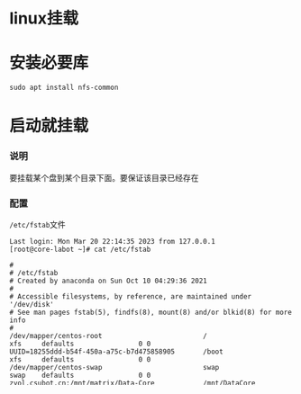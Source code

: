 # linux挂载




# 安装必要库

```
sudo apt install nfs-common
```



# 启动就挂载



### 说明

要挂载某个盘到某个目录下面。要保证该目录已经存在

### 配置

`/etc/fstab`文件

```
Last login: Mon Mar 20 22:14:35 2023 from 127.0.0.1
[root@core-labot ~]# cat /etc/fstab 

#
# /etc/fstab
# Created by anaconda on Sun Oct 10 04:29:36 2021
#
# Accessible filesystems, by reference, are maintained under '/dev/disk'
# See man pages fstab(5), findfs(8), mount(8) and/or blkid(8) for more info
#
/dev/mapper/centos-root                         /                                       xfs     defaults                0 0
UUID=18255ddd-b54f-450a-a75c-b7d475858905       /boot                                   xfs     defaults                0 0
/dev/mapper/centos-swap                         swap                                    swap    defaults                0 0
zvol.csubot.cn:/mnt/matrix/Data-Core            /mnt/DataCore                           nfs4    defaults,_netdev        0 0
/mnt/DataCore                                   /www/wwwroot/file.csuoss.cn/DataCore    none    defaults,bind           0 0
```





# 挂载nas



## 检查盘

检查目标nas的盘

```
showmount -e zvol.csubot.cn


robot@gpu2-labot:~$ showmount -e zvol.csubot.cn
Export list for zvol.csubot.cn:
```





## 挂载

挂载-t nfs 指的是目标盘的类型，不是自己linux的文件系统。

```
sudo mount -t nfs zvol.csubot.cn:/mnt/matrix/Data-Core  /www/wwwroot/file.csuoss.cn/Data-Core
```


